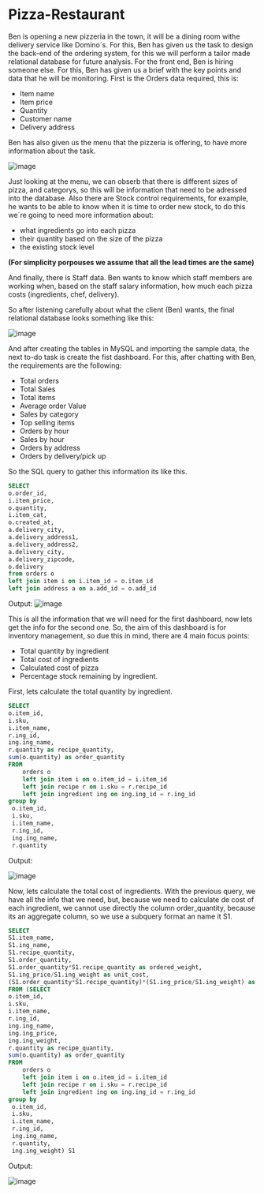 # Pizza-Restaurant
Ben is opening a new pizzeria in the town, it will be a dining room withe delivery service like Domino´s.
For this, Ben has given us the task to design the back-end of the ordering system, for this we will perform a tailor made relational database for future analysis. For the front end, Ben is hiring someone else.
For this, Ben has given us a brief with the key points and data that he will be monitoring. 
First is the Orders data required, this is:
- Item name
- Item price
- Quantity
- Customer name
- Delivery address

Ben has also given us the menu that the pizzeria is offering, to have more information about the task.

![image](https://user-images.githubusercontent.com/39070251/210880601-cf289081-9bf8-4c3f-9792-c567d8701d6f.png)

Just looking at the menu, we can obserb that there is different sizes of pizza, and categorys, so this will be information that need to be adressed into the database.
Also there are Stock control requirements, for example, he wants to be able to know when it is time to order new stock, to do this we´re going to need more information about:
- what ingredients go into each pizza
- their quantity based on the size of the pizza 
- the existing stock level

**(For simplicity porpouses we assume that all the lead times are the same)**

And finally, there is Staff data. Ben wants to know which staff members are working when, based on the staff salary information, how much each pizza costs (ingredients, chef, delivery).

So after listening carefully about what the client (Ben) wants, the final relational database looks something like this:

![image](https://user-images.githubusercontent.com/39070251/210882667-8c71d005-5a79-4f45-8f79-5953b1855461.png)

And after creating the tables in MySQL and importing the sample data, the next to-do task is create the fist dashboard.
For this, after chatting with Ben, the requirements are the following:
- Total orders
- Total Sales
- Total items
- Average order Value
- Sales by category
- Top selling items
- Orders by hour
- Sales by hour
- Orders by address
- Orders by delivery/pick up

So the SQL query to gather this information its like this.
```sql
SELECT
o.order_id,
i.item_price,
o.quantity,
i.item_cat,
o.created_at,
a.delivery_city,
a.delivery_address1,
a.delivery_address2,
a.delivery_city,
a.delivery_zipcode,
o.delivery
from orders o 
left join item i on i.item_id = o.item_id
left join address a on a.add_id = o.add_id
```

Output:
![image](https://user-images.githubusercontent.com/39070251/211308823-21462524-8487-4e45-9b9f-e5239f2b69c3.png)

This is all the information that we will need for the first dashboard, now lets get the info for the second one.
So, the aim of this dashboard is for inventory management, so due this in mind, there are 4 main focus points:
- Total quantity by ingredient
- Total cost of ingredients
- Calculated cost of pizza
- Percentage stock remaining by ingredient.

First, lets calculate the total quantity by ingredient.
```sql
SELECT
o.item_id,
i.sku,
i.item_name,
r.ing_id,
ing.ing_name,
r.quantity as recipe_quantity,
sum(o.quantity) as order_quantity
FROM 
	orders o
	left join item i on o.item_id = i.item_id
	left join recipe r on i.sku = r.recipe_id
	left join ingredient ing on ing.ing_id = r.ing_id
group by
 o.item_id,
 i.sku,
 i.item_name,
 r.ing_id, 
 ing.ing_name,
 r.quantity
```

Output:

![image](https://user-images.githubusercontent.com/39070251/211321141-afa34ab7-3d36-4339-9a2f-ee427b525437.png)

Now, lets calculate the total cost of ingredients.
With the previous query, we have all the info that we need, but, because we need to calculate de cost of each ingredient, we cannot use directly the column order_quantity, because its an aggregate column, so we use a subquery format an name it S1.
```sql
SELECT 
S1.item_name,
S1.ing_name,
S1.recipe_quantity,
S1.order_quantity,
S1.order_quantity*S1.recipe_quantity as ordered_weight,
S1.ing_price/S1.ing_weight as unit_cost,
(S1.order_quantity*S1.recipe_quantity)*(S1.ing_price/S1.ing_weight) as ingredient_cost
FROM (SELECT
o.item_id,
i.sku,
i.item_name,
r.ing_id,
ing.ing_name,
ing.ing_price,
ing.ing_weight,
r.quantity as recipe_quantity,
sum(o.quantity) as order_quantity
FROM 
	orders o
	left join item i on o.item_id = i.item_id
	left join recipe r on i.sku = r.recipe_id
	left join ingredient ing on ing.ing_id = r.ing_id
group by
 o.item_id,
 i.sku,
 i.item_name,
 r.ing_id, 
 ing.ing_name,
 r.quantity,
 ing.ing_weight) S1
 ```
 
 Output:
 
 ![image](https://user-images.githubusercontent.com/39070251/211331799-01d26a48-582a-4bf4-b265-fe775d492166.png)



